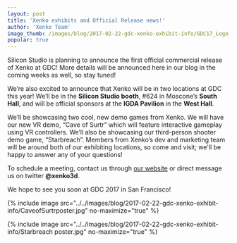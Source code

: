 ```yaml
---
layout: post
title: 'Xenko exhibits and Official Release news!'
author: 'Xenko Team'
image_thumb: /images/blog/2017-02-22-gdc-xenko-exhibit-info/GDC17_Logo_Year_Bug_bw.png
popular: true
---
```


Silicon Studio is planning to announce the first official commercial release of Xenko at GDC! More details will be announced here in our blog in the coming weeks as well, so stay tuned! 

We’re also excited to announce that Xenko will be in two locations at GDC this year! We’ll be in the **Silicon Studio booth**, #624 in Moscone’s **South Hall**, and will be official sponsors at the **IGDA Pavilion** in the **West Hall**.

We’ll be showcasing two cool, new demo games from Xenko. We will have our new VR demo, “Cave of Surtr” which will feature interactive gameplay using VR controllers. We’ll also be showcasing our third-person shooter demo game, “Starbreach”. Members from Xenko’s dev and marketing team will be around both of our exhibiting locations, so come and visit; we'll be happy to answer any of your questions!


To schedule a meeting, contact us through [our website](http://xenko.com/contact/) or direct message us on twitter **@xenko3d**. 

We hope to see you soon at GDC 2017 in San Francisco!

{% include image src="../../images/blog/2017-02-22-gdc-xenko-exhibit-info/CaveofSurtrposter.jpg" no-maximize="true" %}



{% include image src="../../images/blog/2017-02-22-gdc-xenko-exhibit-info/Starbreach poster.jpg" no-maximize="true" %}




